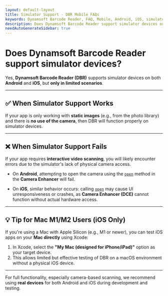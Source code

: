 ```yaml
---
layout: default-layout
title: Simulator Support - DBR Mobile FAQs
keywords: Dynamsoft Barcode Reader, FAQ, Mobile, Android, iOS, simulator, camera, support
description: Does Dynamsoft Barcode Reader support simulator devices on Android and iOS?
needAutoGenerateSidebar: true
---
```


# Does Dynamsoft Barcode Reader support simulator devices?

Yes, **Dynamsoft Barcode Reader (DBR)** supports simulator devices on both **Android** and **iOS**, but **only in limited scenarios**.

---

## ✅ When Simulator Support Works

If your app is only working with **static images** (e.g., from the photo library) and there is **no use of the camera**, then DBR will function properly on simulator devices.

---

## ❌ When Simulator Support Fails

If your app requires **interactive video scanning**, you will likely encounter errors due to the simulator's lack of physical camera access.

- On **Android**, attempting to open the camera using the [`open`](https://www.dynamsoft.com/camera-enhancer/docs/mobile/programming/android/primary-api/camera-enhancer.html#open) method in the **Camera Enhancer** will fail.
  
- On **iOS**, similar behavior occurs: calling [`open`](https://www.dynamsoft.com/camera-enhancer/docs/mobile/programming/ios/primary-api/camera-enhancer.html#open) may cause UI unresponsiveness or crashes, as **Camera Enhancer (DCE)** cannot function without actual hardware access.

---

## 💡 Tip for Mac M1/M2 Users (iOS Only)

If you're using a Mac with Apple Silicon (e.g., M1 or newer), you can test iOS apps on your **Mac directly** using Xcode:

1. In Xcode, select the **"My Mac (designed for iPhone/iPad)"** option as your target device.
2. This allows limited but effective testing of DBR on a macOS environment without a physical iOS device.

---

For full functionality, especially camera-based scanning, we recommend using **real devices** for both Android and iOS during development and testing.